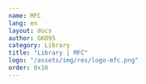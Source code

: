 ```yaml
---
name: MFC
lang: en
layout: docs
author: GKO95
category: Library
title: "Library | MFC"
logo: "/assets/img/res/logo-mfc.png"
order: 0x10
---
```

